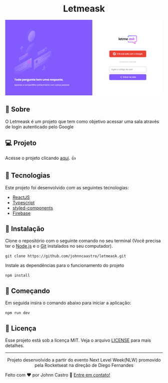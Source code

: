 <h1 align="center">
  Letmeask
</h1>

![dtmoney](https://github.com/johnncaastro/letmeask/blob/main/.github/letmeask%20landing.png)

## :page_with_curl: Sobre

O Letmeask é um projeto que tem como objetivo acessar uma sala através de login autenticado pelo Google

## :computer: Projeto

Acesse o projeto clicando [aqui](https://letmeask-ten-steel.vercel.app/). :+1:

## 🚀 Tecnologias

Este projeto foi desenvolvido com as seguintes tecnologias:

- [ReactJS](https://reactjs.org/)
- [Typescript](https://www.typescriptlang.org/)
- [styled-components](https://www.styled-components.com/)
- [Firebase](https://firebase.google.com/)

## 👷 Instalação

Clone o repositório com o seguinte comando no seu terminal (Você precisa ter o [Node.js](https://nodejs.org/en/) e o [Git](https://git-scm.com/) instalados no seu computador).

```git clone https://github.com/johnncaastro/letmeask.git```

Instale as dependências para o funcionamento do projeto

```npm install```

## 🏃 Começando

Em seguida insira o comando abaixo para iniciar a aplicação:

```npm run dev```

## :memo: Licença

Esse projeto está sob a licença MIT. Veja o arquivo [LICENSE](https://github.com/johnncaastro/letmeask/blob/main/LICENSE) para mais detalhes.

---

<p align="center">
  Projeto desenvolvido a partir do evento Next Level Week(NLW) promovido pela Rocketseat na direção de Diego Fernandes
</p>

Feito com ♥ por Johnn Castro :wave: [Entre em contato!](https://www.linkedin.com/in/jonathan-castro-alves/)
